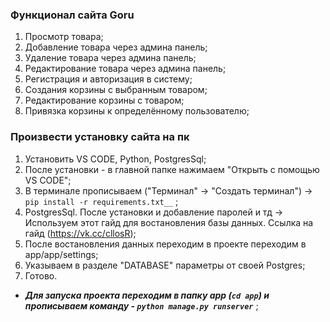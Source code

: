 ### Функционал сайта Goru
1.	Просмотр товара;
2.	Добавление товара через админа панель;
3.	Удаление товара через админа панель;
4.	Редактирование товара через админа панель;
5.	Регистрация и авторизация в систему;
6.	Создания корзины с выбранным товаром;
7.	Редактирование корзины с товаром;
8.	Привязка корзины к определённому пользователю;

### Произвести установку сайта на пк

1. Установить VS CODE, Python, PostgresSql;
2. После установки - в главной папке нажимаем "Открыть с помощью VS CODE";
3. В терминале прописываем ("Терминал" -> "Создать терминал") -> `pip install -r requirements.txt__` ;
4. PostgresSql. После установки и добавление паролей и тд -> Используем этот гайд для востановления
базы данных. Ссылка на гайд (https://vk.cc/cllosR);
5. После востановления данных переходим в проекте переходим в app/app/settings;
6. Указываем в разделе "DATABASE" параметры от своей Postgres;
7. Готово.

* ___Для запуска проекта переходим в папку app (`cd app`) и прописываем команду - `python manage.py runserver`___ ;
